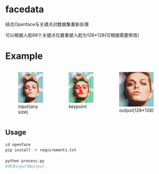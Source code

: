 # facedata
结合Openface与关键点对数据集重新处理

可以根据人脸68个关键点位置重塑人脸为128*128(可根据需要修改)

# Example
<div style="display: flex; justify-content: center;">
    <figure>
        <img src="./img/image.png" width="200"/>
        <figcaption>input(any size)</figcaption>
    </figure>
    <figure>
        <img src="./img/image_with_bb.png" width="200"/>
        <figcaption>keypoint</figcaption>
    </figure>
    <figure>
        <img src="./img/image_cropped.png" width="200"/>
        <figcaption>output(128*128)</figcaption>
    </figure>
</div>





## Usage

```python
cd openface
pip install -r requirements.txt

python process.py
#修改input和output
```

